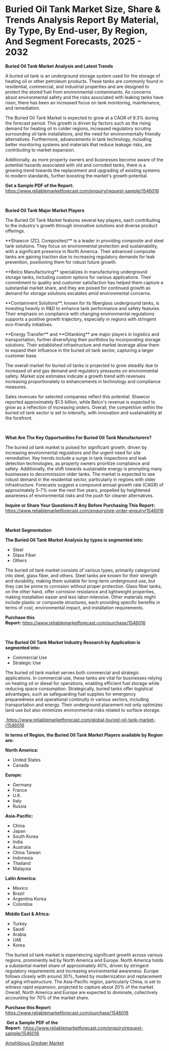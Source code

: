 <p><h1>Buried Oil Tank Market Size, Share & Trends Analysis Report By Material, By Type, By End-user, By Region, And Segment Forecasts, 2025 - 2032</h1></p><p><strong>Buried Oil Tank Market Analysis and Latest Trends</strong></p>
<p><p>A buried oil tank is an underground storage system used for the storage of heating oil or other petroleum products. These tanks are commonly found in residential, commercial, and industrial properties and are designed to protect the stored fuel from environmental contaminants. As concerns about environmental safety and the risks associated with leaking tanks have risen, there has been an increased focus on tank monitoring, maintenance, and remediation.</p><p>The Buried Oil Tank Market is expected to grow at a CAGR of 9.3% during the forecast period. This growth is driven by factors such as the rising demand for heating oil in colder regions, increased regulatory scrutiny surrounding oil tank installations, and the need for environmentally friendly alternatives. Furthermore, advancements in tank technology, including better monitoring systems and materials that reduce leakage risks, are contributing to market expansion. </p><p>Additionally, as more property owners and businesses become aware of the potential hazards associated with old and corroded tanks, there is a growing trend towards the replacement and upgrading of existing systems to modern standards, further boosting the market's growth potential.</p></p>
<p><strong>Get a Sample PDF of the Report:&nbsp;</strong> <a href="https://www.reliablemarketforecast.com/enquiry/request-sample/1546016?utm_campaign=2193&utm_medium=2&utm_source=Github&utm_content=ia&utm_term=17022025&utm_id=buried-oil-tank">https://www.reliablemarketforecast.com/enquiry/request-sample/1546016</a></p>
<p>&nbsp;</p>
<p><strong>Buried Oil Tank Major Market Players</strong></p>
<p><p>The Buried Oil Tank Market features several key players, each contributing to the industry's growth through innovative solutions and diverse product offerings. </p><p>**Shawcor (ZCL Composites)** is a leader in providing composite and steel tank solutions. They focus on environmental protection and sustainability, with a significant presence in North America. Their advanced composite tanks are gaining traction due to increasing regulatory demands for leak prevention, positioning them for robust future growth.</p><p>**Belco Manufacturing** specializes in manufacturing underground storage tanks, including custom options for various applications. Their commitment to quality and customer satisfaction has helped them capture a substantial market share, and they are poised for continued growth as demand for storage solutions escalates amid environmental concerns.</p><p>**Containment Solutions**, known for its fiberglass underground tanks, is investing heavily in R&D to enhance tank performance and safety features. Their emphasis on compliance with changing environmental regulations supports a positive growth trajectory, especially in regions with stringent eco-friendly initiatives.</p><p>**Energy Transfer** and **Oiltanking** are major players in logistics and transportation, further diversifying their portfolios by incorporating storage solutions. Their established infrastructure and market leverage allow them to expand their influence in the buried oil tank sector, capturing a larger customer base.</p><p>The overall market for buried oil tanks is projected to grow steadily due to increased oil and gas demand and regulatory pressures on environmental safety. Market size estimates indicate a growth trend with revenues increasing proportionately to enhancements in technology and compliance measures.</p><p>Sales revenues for selected companies reflect this potential: Shawcor reported approximately $1.5 billion, while Belco's revenue is expected to grow as a reflection of increasing orders. Overall, the competition within the buried oil tank sector is set to intensify, with innovation and sustainability at the forefront.</p></p>
<p>&nbsp;</p>
<p><strong>What Are The Key Opportunities For Buried Oil Tank Manufacturers?</strong></p>
<p><p>The buried oil tank market is poised for significant growth, driven by increasing environmental regulations and the urgent need for site remediation. Key trends include a surge in tank inspections and leak detection technologies, as property owners prioritize compliance and safety. Additionally, the shift towards sustainable energy is prompting many businesses to decommission older tanks. The market is expected to see robust demand in the residential sector, particularly in regions with older infrastructure. Forecasts suggest a compound annual growth rate (CAGR) of approximately 5-7% over the next five years, propelled by heightened awareness of environmental risks and the push for cleaner alternatives.</p></p>
<p><strong>Inquire or Share Your Questions If Any Before Purchasing This Report:</strong> <a href="https://www.reliablemarketforecast.com/enquiry/pre-order-enquiry/1546016?utm_campaign=2193&utm_medium=2&utm_source=Github&utm_content=ia&utm_term=17022025&utm_id=buried-oil-tank">https://www.reliablemarketforecast.com/enquiry/pre-order-enquiry/1546016</a></p>
<p>&nbsp;</p>
<p><strong>Market Segmentation</strong></p>
<p><strong>The Buried Oil Tank Market Analysis by types is segmented into:</strong></p>
<p><ul><li>Steel</li><li>Glass Fiber</li><li>Others</li></ul></p>
<p><p>The buried oil tank market consists of various types, primarily categorized into steel, glass fiber, and others. Steel tanks are known for their strength and durability, making them suitable for long-term underground use, but they can be prone to corrosion without proper protection. Glass fiber tanks, on the other hand, offer corrosion resistance and lightweight properties, making installation easier and less labor-intensive. Other materials might include plastic or composite structures, each providing specific benefits in terms of cost, environmental impact, and installation requirements.</p></p>
<p><strong>Purchase this Report:&nbsp;</strong><a href="https://www.reliablemarketforecast.com/purchase/1546016?utm_campaign=2193&utm_medium=2&utm_source=Github&utm_content=ia&utm_term=17022025&utm_id=buried-oil-tank">https://www.reliablemarketforecast.com/purchase/1546016</a></p>
<p>&nbsp;</p>
<p><strong>The Buried Oil Tank Market Industry Research by Application is segmented into:</strong></p>
<p><ul><li>Commercial Use</li><li>Strategic Use</li></ul></p>
<p><p>The buried oil tank market serves both commercial and strategic applications. In commercial use, these tanks are vital for businesses relying on heating oil or diesel for operations, enabling efficient fuel storage while reducing space consumption. Strategically, buried tanks offer logistical advantages, such as safeguarding fuel supplies for emergency preparedness and operational continuity in various sectors, including transportation and energy. Their underground placement not only optimizes land use but also minimizes environmental risks related to surface storage.</p></p>
<p><a href="https://www.reliablemarketforecast.com/global-buried-oil-tank-market-r1546016?utm_campaign=2193&utm_medium=2&utm_source=Github&utm_content=ia&utm_term=17022025&utm_id=buried-oil-tank">&nbsp;https://www.reliablemarketforecast.com/global-buried-oil-tank-market-r1546016</a></p>
<p><strong>In terms of Region, the Buried Oil Tank Market Players available by Region are:</strong></p>
<p>
    <p> <strong> North America: </strong>
        <ul>
            <li>United States</li>
            <li>Canada</li>
        </ul>
        </p> 
    <p> <strong> Europe: </strong>
        <ul>
            <li>Germany</li>
            <li>France</li>
            <li>U.K.</li>
            <li>Italy</li>
            <li>Russia</li>
        </ul>
        </p> 
    <p> <strong> Asia-Pacific: </strong>
        <ul>
            <li>China</li>
            <li>Japan</li>
            <li>South Korea</li>
            <li>India</li>
            <li>Australia</li>
            <li>China Taiwan</li>
            <li>Indonesia</li>
            <li>Thailand</li>
            <li>Malaysia</li>
        </ul>
        </p> 
    <p> <strong> Latin America: </strong>
        <ul>
            <li>Mexico</li>
            <li>Brazil</li>
            <li>Argentina Korea</li>
            <li>Colombia</li>
        </ul>
        </p> 
    <p> <strong> Middle East & Africa: </strong>
        <ul>
            <li>Turkey</li>
            <li>Saudi</li>
            <li>Arabia</li>
            <li>UAE</li>
            <li>Korea</li>
        </ul>
    </p>
    </p>
<p><p>The buried oil tank market is experiencing significant growth across various regions, prominently led by North America and Europe. North America holds a substantial market share of approximately 40%, driven by stringent regulatory requirements and increasing environmental awareness. Europe follows closely with around 30%, fueled by modernization and replacement of aging infrastructure. The Asia-Pacific region, particularly China, is set to witness rapid expansion, projected to capture about 20% of the market. Overall, North America and Europe are expected to dominate, collectively accounting for 70% of the market share.</p></p>
<p><strong>Purchase this Report: </strong><a href="https://www.reliablemarketforecast.com/purchase/1546016?utm_campaign=2193&utm_medium=2&utm_source=Github&utm_content=ia&utm_term=17022025&utm_id=buried-oil-tank">https://www.reliablemarketforecast.com/purchase/1546016</a></p>
<p>&nbsp;<strong>Get a Sample PDF of the Report:&nbsp;&nbsp;</strong><a href="https://www.reliablemarketforecast.com/enquiry/request-sample/1546016?utm_campaign=2193&utm_medium=2&utm_source=Github&utm_content=ia&utm_term=17022025&utm_id=buried-oil-tank">https://www.reliablemarketforecast.com/enquiry/request-sample/1546016</a></p>
<p><strong></strong></p>
<p><p><a href="https://github.com/millionkaryn68/Market-Research-Report-List-1/blob/main/amphibious-dredger-market.md?utm_campaign=2193&utm_medium=2&utm_source=Github&utm_content=ia&utm_term=17022025&utm_id=buried-oil-tank">Amphibious Dredger Market</a></p></p>